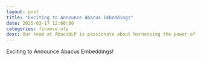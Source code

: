 ```yaml
---
layout: post
title: "Exciting to Announce Abacus Embeddings"
date: 2025-03-17 12:00:00
categories: finance nlp
desc: Our team at AbaciNLP is passionate about harnessing the power of financial text data.
---
```



Exciting to Announce Abacus Embeddings!
